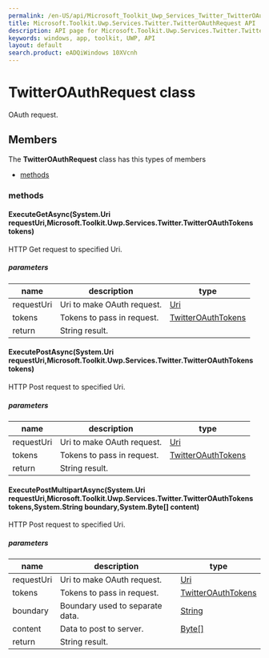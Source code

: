 ```yaml
---
permalink: /en-US/api/Microsoft_Toolkit_Uwp_Services_Twitter_TwitterOAuthRequest.htm
title: Microsoft.Toolkit.Uwp.Services.Twitter.TwitterOAuthRequest API 
description: API page for Microsoft.Toolkit.Uwp.Services.Twitter.TwitterOAuthRequest
keywords: windows, app, toolkit, UWP, API
layout: default
search.product: eADQiWindows 10XVcnh
---
```



# TwitterOAuthRequest class

OAuth request.

## Members

The **TwitterOAuthRequest** class has this types of members

* [methods](#methods)

### methods

#### ExecuteGetAsync(System.Uri requestUri,Microsoft.Toolkit.Uwp.Services.Twitter.TwitterOAuthTokens tokens)

HTTP Get request to specified Uri.

##### parameters



| name | description | type || --- | --- | --- || requestUri | Uri to make OAuth request. | [Uri](https://msdn.microsoft.com/library/windows/apps/System.Uri) || tokens | Tokens to pass in request. | [TwitterOAuthTokens](Microsoft_Toolkit_Uwp_Services_Twitter_TwitterOAuthTokens.htm) || return |String result. |


#### ExecutePostAsync(System.Uri requestUri,Microsoft.Toolkit.Uwp.Services.Twitter.TwitterOAuthTokens tokens)

HTTP Post request to specified Uri.

##### parameters



| name | description | type || --- | --- | --- || requestUri | Uri to make OAuth request. | [Uri](https://msdn.microsoft.com/library/windows/apps/System.Uri) || tokens | Tokens to pass in request. | [TwitterOAuthTokens](Microsoft_Toolkit_Uwp_Services_Twitter_TwitterOAuthTokens.htm) || return |String result. |


#### ExecutePostMultipartAsync(System.Uri requestUri,Microsoft.Toolkit.Uwp.Services.Twitter.TwitterOAuthTokens tokens,System.String boundary,System.Byte[] content)

HTTP Post request to specified Uri.

##### parameters



| name | description | type || --- | --- | --- || requestUri | Uri to make OAuth request. | [Uri](https://msdn.microsoft.com/library/windows/apps/System.Uri) || tokens | Tokens to pass in request. | [TwitterOAuthTokens](Microsoft_Toolkit_Uwp_Services_Twitter_TwitterOAuthTokens.htm) || boundary | Boundary used to separate data. | [String](https://msdn.microsoft.com/library/windows/apps/System.String) || content | Data to post to server. | [Byte[]](https://msdn.microsoft.com/library/windows/apps/System.Byte) || return |String result. |

